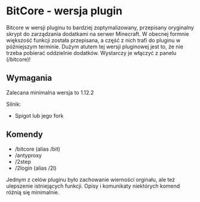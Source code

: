 BitCore - wersja plugin
==========
Bitcore w wersji pluginu to bardziej zoptymalizowany, przepisany oryginalny skrypt do zarządzania dodatkami na serwer Minecraft.
W obecnej formnie większość funkcji została przepisana, a część z nich trafi do pluginu w późniejszym terminie.
Dużym atutem tej wersji pluginowej jest to, że nie trzeba pobierać oddzielnie dodatków. Wystarczy je włączyć z panelu (/bitcore)!

Wymagania
----------
Zalecana minimalna wersja to 1.12.2

Silnik:
- Spigot lub jego fork

Komendy
----------
- /bitcore (alias /bit)
- /antyproxy
- /2step
- /2login (alias /2l)

Jednym z celów pluginu było zachowanie wierności orginału, ale też ulepszenie istniejących funkcji. Opisy i komunikaty niektórych komend różnią się minimalnie.

